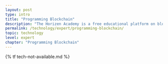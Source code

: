 ```yaml
---
layout: post
type: intro
title: "Programming Blockchain"
description: "The Horizen Academy is a free educational platform on blockchain technology, cryptocurrency, and privacy. This chapter is is not available yet. We add content frequently, sign up for our newsletter for notifications when it's released."
permalink: /technology/expert/programming-blockchain/
topic: technology
level: expert
chapter: "Programming Blockchain"
---
```


{% tf tech-not-available.md %}
